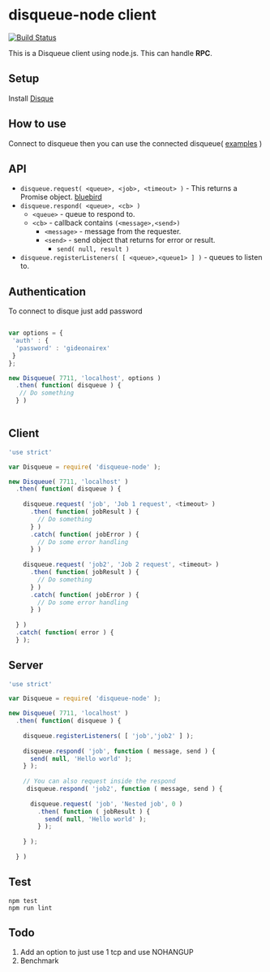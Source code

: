 # disqueue-node client
[![Build Status](https://travis-ci.org/gideonairex/disqueue-node.svg?branch=master)](https://travis-ci.org/gideonairex/disqueue-node)

This is a Disqueue client using node.js. This can handle **RPC**. 

## Setup
Install [Disque](https://github.com/antirez/disque)

## How to use
Connect to disqueue then you can use the connected disqueue( [examples](https://github.com/gideonairex/disqueue-node/tree/master/example) )

## API
* ```disqueue.request( <queue>, <job>, <timeout> )``` - This returns a Promise object. [bluebird](https://github.com/petkaantonov/bluebird)
* ```disqueue.respond( <queue>, <cb> )```
  * ```<queue>``` - queue to respond to.
  * ```<cb>``` - callback contains ```(<message>,<send>)```
    * ```<message>``` - message from the requester.
    * ```<send>``` - send object that returns for error or result.
      * ```send( null, result )```
* ```disqueue.registerListeners( [ <queue>,<queue1> ] )``` - queues to listen to.

## Authentication
To connect to disque just add password
```javascript

var options = {
 'auth' : {
  'password' : 'gideonairex'
 }
};

new Disqueue( 7711, 'localhost', options )
  .then( function( disqueue ) {
   // Do something
  } )
  
```

## Client
```javascript
'use strict'

var Disqueue = require( 'disqueue-node' );

new Disqueue( 7711, 'localhost' )
  .then( function( disqueue ) {
  
    disqueue.request( 'job', 'Job 1 request', <timeout> )
      .then( function( jobResult ) {
        // Do something
      } )
      .catch( function( jobError ) {
        // Do some error handling
      } )
      
    disqueue.request( 'job2', 'Job 2 request', <timeout> )
      .then( function( jobResult ) {
        // Do something
      } )
      .catch( function( jobError ) {
        // Do some error handling
      } )
      
  } )
  .catch( function( error ) {
  } );
```

## Server

```javascript
'use strict'

var Disqueue = require( 'disqueue-node' );

new Disqueue( 7711, 'localhost' )
  .then( function( disqueue ) {
  
    disqueue.registerListeners( [ 'job','job2' ] );
    
    disqueue.respond( 'job', function ( message, send ) {
      send( null, 'Hello world' );
    } );
    
    // You can also request inside the respond
     disqueue.respond( 'job2', function ( message, send ) {
     
      disqueue.request( 'job', 'Nested job', 0 )
        .then( function ( jobResult ) {
          send( null, 'Hello world' );
        } );
      
    } );
    
  } )
```
## Test
```
npm test
npm run lint
```

## Todo
1. Add an option to just use 1 tcp and use NOHANGUP
2. Benchmark
